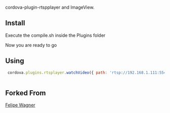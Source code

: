 cordova-plugin-rtspplayer and ImageView.

## Install

Execute the compile.sh inside the Plugins folder

Now you are ready to go

## Using

``` javascript
 cordova.plugins.rtsplayer.watchVideo({ path: 'rtsp://192.168.1.111:554/h264_stream', x: 0, y: 60, width: 500, height: 500 }, function () { }, function () {
 
```

## Forked From

[Felipe Wagner](https://github.com/flpwgr)

